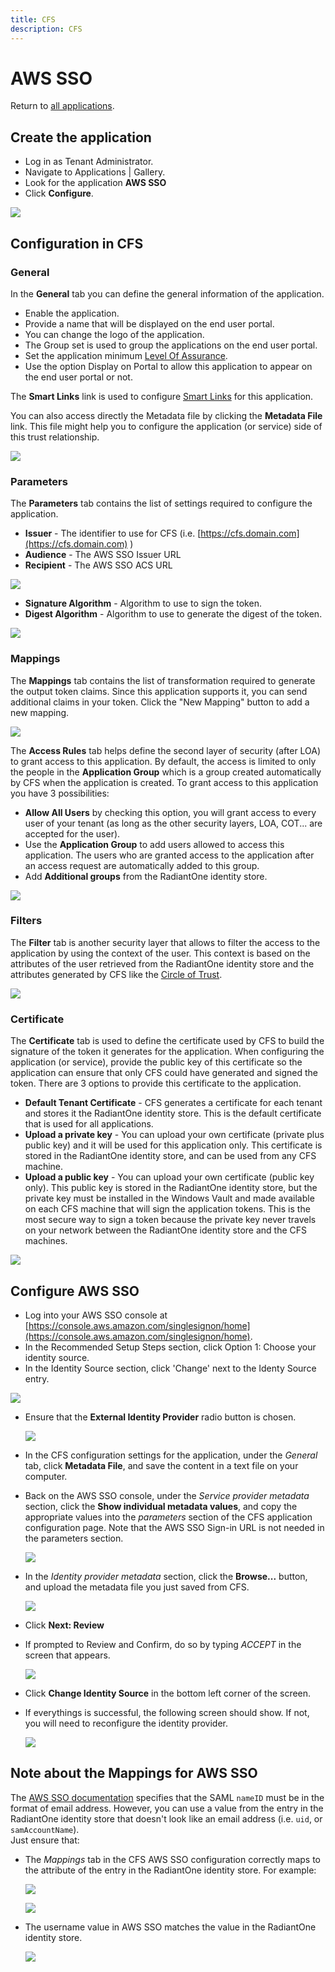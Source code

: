 ```yaml
---
title: CFS
description: CFS
---
```


# AWS SSO

Return to [all applications](03-configuration#applications).

## Create the application

-   Log in as Tenant Administrator.
-   Navigate to Applications | Gallery.
-   Look for the application **AWS SSO**
-   Click **Configure**.

![](media/awssso-configure.png)

## Configuration in CFS

### General

In the **General** tab you can define the general information of the application.

-   Enable the application.
-   Provide a name that will be displayed on the end user portal.
-   You can change the logo of the application.
-   The Group set is used to group the applications on the end user portal.
-   Set the application minimum [Level Of Assurance](02-getting-started#level-of-assurance).
-   Use the option Display on Portal to allow this application to appear on the end user portal or not.

The **Smart Links** link is used to configure [Smart Links](03-configuration#smart-links) for this application.

You can also access directly the Metadata file by clicking the **Metadata File** link. This file might help you to configure the application (or service) side of this trust relationship.

![](media/awssso-tab-general.png)

### Parameters

The **Parameters** tab contains the list of settings required to configure the application.

*   **Issuer** - The identifier to use for CFS (i.e. [https://cfs.domain.com](https://cfs.domain.com) )
*   **Audience** - The AWS SSO Issuer URL
*   **Recipient** - The AWS SSO ACS URL

![](media/awssso-tab-parameters.png)

*   **Signature Algorithm** - Algorithm to use to sign the token.
*   **Digest Algorithm** - Algorithm to use to generate the digest of the token.

![](media/algorithms.png)

### Mappings

The **Mappings** tab contains the list of transformation required to generate the output token claims. Since this application supports it, you can send additional claims in your token. Click the "New Mapping" button to add a new mapping.

![](media/awssso-tab-mappings.png)

The **Access Rules** tab helps define the second layer of security (after LOA) to grant access to this application. By default, the access is limited to only the people in the **Application Group** which is a group created automatically by CFS when the application is created. To grant access to this application you have 3 possibilities:

-   **Allow All Users** by checking this option, you will grant access to every user of your tenant (as long as the other security layers, LOA, COT... are accepted for the user).
-   Use the **Application Group** to add users allowed to access this application. The users who are granted access to the application after an access request are automatically added to this group.
-   Add **Additional groups** from the RadiantOne identity store.

![](media/awssso-tab-access-rules.png)

### Filters

The **Filter** tab is another security layer that allows to filter the access to the application by using the context of the user. This context is based on the attributes of the user retrieved from the RadiantOne identity store and the attributes generated by CFS like the [Circle of Trust](02-getting-started#circle-of-trust).

![](media/awssso-tab-filter.png)

### Certificate

The **Certificate** tab is used to define the certificate used by CFS to build the signature of the token it generates for the application. When configuring the application (or service), provide the public key of this certificate so the application can ensure that only CFS could have generated and signed the token. There are 3 options to provide this certificate to the application.

-   **Default Tenant Certificate** - CFS generates a certificate for each tenant and stores it the RadiantOne identity store. This is the default certificate that is used for all applications.
-   **Upload a private key** - You can upload your own certificate (private plus public key) and it will be used for this application only. This certificate is stored in the RadiantOne identity store, and can be used from any CFS machine.
-   **Upload a public key** - You can upload your own certificate (public key only). This public key is stored in the RadiantOne identity store, but the private key must be installed in the Windows Vault and made available on each CFS machine that will sign the application tokens. This is the most secure way to sign a token because the private key never travels on your network between the RadiantOne identity store and the CFS machines.

![](media/awssso-tab-certificate.png)

## Configure AWS SSO

-   Log into your AWS SSO console at [https://console.aws.amazon.com/singlesignon/home](https://console.aws.amazon.com/singlesignon/home).
-   In the Recommended Setup Steps section, click Option 1: Choose your identity source.
-   In the Identity Source section, click 'Change' next to the Identy Source entry.

![](media/1-identity-source.png)

*   Ensure that the **External Identity Provider** radio button is chosen.
    
    ![](media/2-choose-identity-source.png)
    
-   In the CFS configuration settings for the application, under the _General_ tab, click **Metadata File**, and save the content in a text file on your computer.
    
-   Back on the AWS SSO console, under the _Service provider metadata_ section, click the **Show individual metadata values**, and copy the appropriate values into the _parameters_ section of the CFS application configuration page. Note that the AWS SSO Sign-in URL is not needed in the parameters section.
    
    ![](media/3-show-metadata-values.png)
    
-   In the _Identity provider metadata_ section, click the **Browse...** button, and upload the metadata file you just saved from CFS.
    
    ![](media/4-identity-provider-metadata.png)
    
-   Click **Next: Review**
    
-   If prompted to Review and Confirm, do so by typing _ACCEPT_ in the screen that appears.
    
    ![](media/5-review-and-confirm.png)
    
*   Click **Change Identity Source** in the bottom left corner of the screen.
    
*   If everythings is successful, the following screen should show. If not, you will need to reconfigure the identity provider.
    
    ![](media/6-success-config.png)
    
## Note about the Mappings for AWS SSO

The [AWS SSO documentation](https://docs.aws.amazon.com/singlesignon/latest/userguide/other-idps.html) specifies that the SAML `nameID` must be in the format of email address. However, you can use a value from the entry in the RadiantOne identity store that doesn't look like an email address (i.e. `uid`, or `samAccountName`).  
Just ensure that:

*   The _Mappings_ tab in the CFS AWS SSO configuration correctly maps to the attribute of the entry in the RadiantOne identity store. For example:
    
    ![](media/7-aws-sso-nameid-example.png)
    
    ![](media/8-mapped-value-in-fid.png)
    

*   The username value in AWS SSO matches the value in the RadiantOne identity store.
    
    ![](media/9-username-in-aws-sso.png)
    